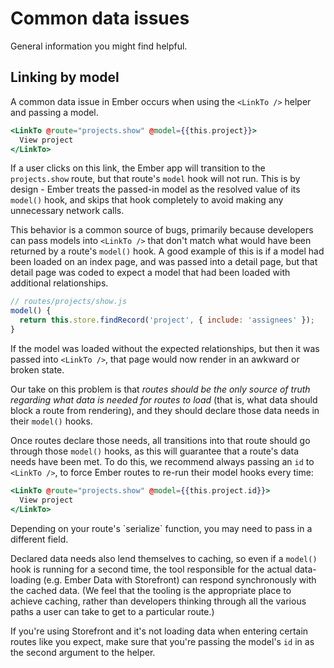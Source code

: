 # Common data issues

General information you might find helpful.

## Linking by model

A common data issue in Ember occurs when using the `<LinkTo />` helper and passing a model.

```hbs
<LinkTo @route="projects.show" @model={{this.project}}>
  View project
</LinkTo>
```

If a user clicks on this link, the Ember app will transition to the `projects.show` route, but that route's `model` hook will not run. This is by design - Ember treats the passed-in model as the resolved value of its `model()` hook, and skips that hook completely to avoid making any unnecessary network calls.

This behavior is a common source of bugs, primarily because developers can pass models into `<LinkTo />` that don't match what would have been returned by a route's `model()` hook. A good example of this is if a model had been loaded on an index page, and was passed into a detail page, but that detail page was coded to expect a model that had been loaded with additional relationships.

```js
// routes/projects/show.js
model() {
  return this.store.findRecord('project', { include: 'assignees' });
}
```

If the model was loaded without the expected relationships, but then it was passed into `<LinkTo />`, that page would now render in an awkward or broken state.

Our take on this problem is that _routes should be the only source of truth regarding what data is needed for routes to load_ (that is, what data should block a route from rendering), and they should declare those data needs in their `model()` hooks.

Once routes declare those needs, all transitions into that route should go through those `model()` hooks, as this will guarantee that a route's data needs have been met. To do this, we recommend always passing an `id` to `<LinkTo />`, to force Ember routes to re-run their model hooks every time:

```hbs
<LinkTo @route="projects.show" @model={{this.project.id}}>
  View project
</LinkTo>
```

<aside>Depending on your route's `serialize` function, you may need to pass in a different field.</aside>

Declared data needs also lend themselves to caching, so even if a `model()` hook is running for a second time, the tool responsible for the actual data-loading (e.g. Ember Data with Storefront) can respond synchronously with the cached data. (We feel that the tooling is the appropriate place to achieve caching, rather than developers thinking through all the various paths a user can take to get to a particular route.)

If you're using Storefront and it's not loading data when entering certain routes like you expect, make sure that you're passing the model's `id` in as the second argument to the helper.